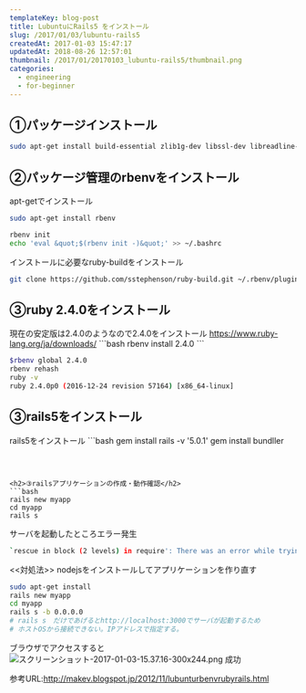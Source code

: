 ```yaml
---
templateKey: blog-post
title: LubuntuにRails5 をインストール
slug: /2017/01/03/lubuntu-rails5
createdAt: 2017-01-03 15:47:17
updatedAt: 2018-08-26 12:57:01
thumbnail: /2017/01/20170103_lubuntu-rails5/thumbnail.png
categories: 
  - engineering
  - for-beginner
---
```


<h2>①パッケージインストール</h2>

```bash
sudo apt-get install build-essential zlib1g-dev libssl-dev libreadline-dev libyaml-dev libxml2-dev libxslt-dev

```

<h2>②パッケージ管理のrbenvをインストール</h2>

apt-getでインストール
```bash
sudo apt-get install rbenv
```

```bash
rbenv init
echo 'eval &quot;$(rbenv init -)&quot;' >> ~/.bashrc

```

インストールに必要なruby-buildをインストール
```bash
git clone https://github.com/sstephenson/ruby-build.git ~/.rbenv/plugins/ruby-build

```

<h2>③ruby 2.4.0をインストール</h2>
現在の安定版は2.4.0のようなので2.4.0をインストール
<a href="https://www.ruby-lang.org/ja/downloads/">https://www.ruby-lang.org/ja/downloads/</a>
```bash
rbenv install 2.4.0
```




```bash
$rbenv global 2.4.0
rbenv rehash
ruby -v
ruby 2.4.0p0 (2016-12-24 revision 57164) [x86_64-linux]

```


<h2>③rails5をインストール</h2>
rails5をインストール
```bash
gem install rails -v '5.0.1'
gem install bundller

```



<h2>③railsアプリケーションの作成・動作確認</h2>
```bash
rails new myapp
cd myapp
rails s

```

サーバを起動したところエラー発生
```bash
`rescue in block (2 levels) in require': There was an error while trying to load the gem 'uglifier'. (Bundler::GemRequireError)

```

<<対処法>>
nodejsをインストールしてアプリケーションを作り直す
```bash
sudo apt-get install
rails new myapp
cd myapp
rails s -b 0.0.0.0
# rails s　だけであげるとhttp://localhost:3000でサーバが起動するため
# ホストOSから接続できない。IPアドレスで指定する。

```


ブラウザでアクセスすると
<img class="post-image" src="http://ver-1-0.net.s3-website-ap-northeast-1.amazonaws.com/uploads/2017/01/20170103_lubuntu-rails5/スクリーンショット-2017-01-03-15.37.16-300x244.png" alt="スクリーンショット-2017-01-03-15.37.16-300x244.png"/>
成功



参考URL:<a href="http://makev.blogspot.jp/2012/11/lubunturbenvrubyrails.html">http://makev.blogspot.jp/2012/11/lubunturbenvrubyrails.html</a>
